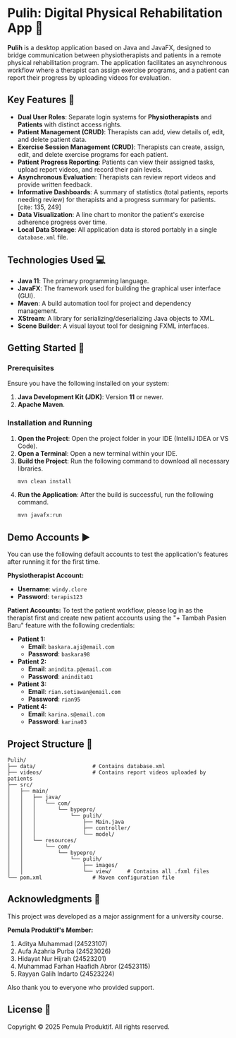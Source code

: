 # Pulih: Digital Physical Rehabilitation App 🔄

[](https://www.java.com)
[](https://openjfx.io/)
[](https://maven.apache.org/)

**Pulih** is a desktop application based on Java and JavaFX, designed to bridge communication between physiotherapists and patients in a remote physical rehabilitation program. The application facilitates an asynchronous workflow where a therapist can assign exercise programs, and a patient can report their progress by uploading videos for evaluation.

## Key Features 🤖
- **Dual User Roles**: Separate login systems for **Physiotherapists** and **Patients** with distinct access rights.
- **Patient Management (CRUD)**: Therapists can add, view details of, edit, and delete patient data.
- **Exercise Session Management (CRUD)**: Therapists can create, assign, edit, and delete exercise programs for each patient.
- **Patient Progress Reporting**: Patients can view their assigned tasks, upload report videos, and record their pain levels.
- **Asynchronous Evaluation**: Therapists can review report videos and provide written feedback.
- **Informative Dashboards**: A summary of statistics (total patients, reports needing review) for therapists and a progress summary for patients. [cite: 135, 249]
- **Data Visualization**: A line chart to monitor the patient's exercise adherence progress over time.
- **Local Data Storage**: All application data is stored portably in a single `database.xml` file.

## Technologies Used 💻
- **Java 11**: The primary programming language.
- **JavaFX**: The framework used for building the graphical user interface (GUI).
- **Maven**: A build automation tool for project and dependency management.
- **XStream**: A library for serializing/deserializing Java objects to XML.
- **Scene Builder**: A visual layout tool for designing FXML interfaces.

## Getting Started 📖

### Prerequisites
Ensure you have the following installed on your system:
1.  **Java Development Kit (JDK)**: Version **11** or newer.
2.  **Apache Maven**.

### Installation and Running
1.  **Open the Project**: Open the project folder in your IDE (IntelliJ IDEA or VS Code).
2.  **Open a Terminal**: Open a new terminal within your IDE.
3.  **Build the Project**: Run the following command to download all necessary libraries.
    ```bash
    mvn clean install
    ```
4.  **Run the Application**: After the build is successful, run the following command.
    ```bash
    mvn javafx:run
    ```

## Demo Accounts ▶️

You can use the following default accounts to test the application's features after running it for the first time.

**Physiotherapist Account:**
* **Username**: `windy.clore`
* **Password**: `terapis123`

**Patient Accounts:**
To test the patient workflow, please log in as the therapist first and create new patient accounts using the "+ Tambah Pasien Baru" feature with the following credentials:

* **Patient 1:**
    * **Email**: `baskara.aji@email.com`
    * **Password**: `baskara98`
* **Patient 2:**
    * **Email**: `anindita.p@email.com`
    * **Password**: `anindita01`
* **Patient 3:**
    * **Email**: `rian.setiawan@email.com`
    * **Password**: `rian95`
* **Patient 4:**
    * **Email**: `karina.s@email.com`
    * **Password**: `karina03`

## Project Structure 📂

```
Pulih/
├── data/                  # Contains database.xml
├── videos/                # Contains report videos uploaded by patients
├── src/
│   ├── main/
│   │   ├── java/
│   │   │   └── com/
│   │   │       └── bypepro/
│   │   │           └── pulih/
│   │   │               ├── Main.java
│   │   │               ├── controller/
│   │   │               └── model/
│   │   └── resources/
│   │       └── com/
│   │           └── bypepro/
│   │               └── pulih/
│   │                   ├── images/
│   │                   └── view/     # Contains all .fxml files
└── pom.xml                # Maven configuration file
```

## Acknowledgments 📌

This project was developed as a major assignment for a university course. 

**Pemula Produktif's Member:**
1. Aditya Muhammad (24523107)
2. Aufa Azahria Purba (24523026)
3. Hidayat Nur Hijrah (24523201)
4. Muhammad Farhan Haafidh Abror (24523115)
5. Rayyan Galih Indarto (24523224)


Also thank you to everyone who provided support.

## License 📄

Copyright © 2025 Pemula Produktif. All rights reserved.
